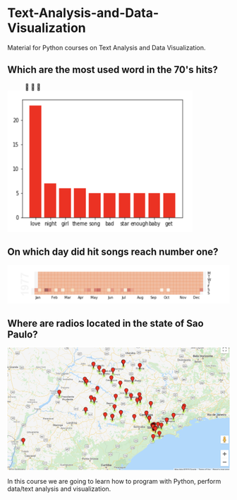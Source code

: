 # Text-Analysis-and-Data-Visualization
Material for Python courses on Text Analysis and Data Visualization.

## Which are the most used word in the 70's hits?
<dd> &#127925  &#127925  &#127925 </dd> 


<img src="Figures/songs70.png" height="320" width="420">


## On which day did hit songs reach number one? 

<img src="Figures/day_hit.png">


## Where are radios located in the state of Sao Paulo?

<img src="Figures/radios_brazil.png">

In this course we are going to learn how to program with Python, perform data/text analysis and visualization.
